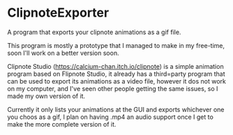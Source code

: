 # ClipnoteExporter
A program that exports your clipnote animations as a gif file.

This program is mostly a prototype that I managed to make in my free-time, soon I'll work on a better version soon.

Clipnote Studio (https://calcium-chan.itch.io/clipnote) is a simple animation program based on Flipnote Studio,
it already has a third=party program that can be used to export its animations as a video file,
however it dos not work on my computer, and I've seen other people getting the same issues, so I made my own version of it.

Currently it only lists your animations at the GUI and exports whichever one you choos as a gif,
I plan on having .mp4 an audio support once I get to make the more complete version of it.
